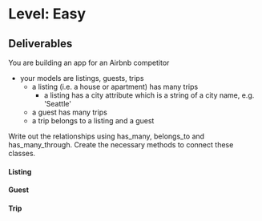 # Level: Easy

## Deliverables

You are building an app for an Airbnb competitor

- your models are listings, guests, trips
  - a listing (i.e. a house or apartment) has many trips
    - a listing has a city attribute which is a string of a city name, e.g. 'Seattle'
  - a guest has many trips
  - a trip belongs to a listing and a guest

Write out the relationships using has_many, belongs_to and has_many_through.
Create the necessary methods to connect these classes.

#### Listing
<!-- - #trips
  - returns an array of all trips at a listing 

- #guests
  - returns an array of all guests who have stayed at a listing  --


<!-- - #trip_count
  - returns the number of trips that have been taken to that listing -->

 <!-- - - .all
  - returns an array of all listings 
   -->

<!-- - .find_all_by_city(city)
  - takes an argument of a city name (as a string) and returns all the listings for that city -->


#### Guest
<!-- - #trips
  - returns an array of all trips a guest has made -->
<!-- 
- #listings
  - returns an array of all listings a guest has stayed at -->

<!-- - #trip_count
  - returns the number of trips a guest has taken -->

 <!-- - .all
  - returns an array of all guests -->
  
<!-- - .pro_traveller
  - returns an array of all guests who have made over 1 trip

   -->
<!-- - .find_all_by_name(name)
  - takes an argument of a name (as a string), returns the all guests with that name -->

#### Trip

<!-- - #listing
  - returns the listing object for the trip -->
<!-- - #guest
  - returns the guest object for the trip  -->
  <!-- .all
  - returns an array of all trips  -->
